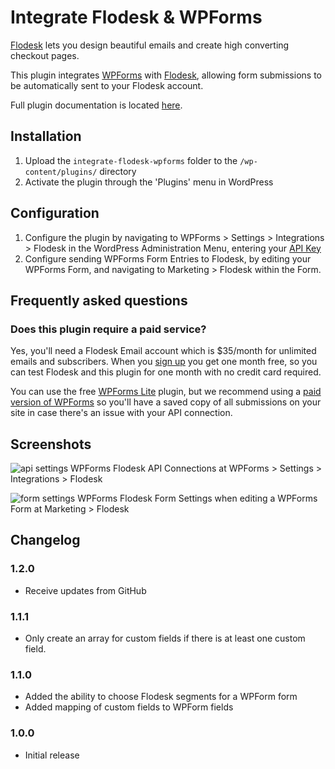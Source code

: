# Integrate Flodesk & WPForms

[Flodesk](https://flodesk.com/c/63SZN2) lets you design beautiful emails and create high converting checkout pages.

This plugin integrates [WPForms](https://cultivatewp.com/go/wpforms/) with [Flodesk](https://flodesk.com/c/63SZN2), allowing form submissions to be automatically sent to your Flodesk account.

Full plugin documentation is located [here](https://cultivatewp.com/our-plugins/integrate-flodesk-wpforms).

## Installation

1. Upload the `integrate-flodesk-wpforms` folder to the `/wp-content/plugins/` directory
2. Activate the plugin through the 'Plugins' menu in WordPress

## Configuration

1. Configure the plugin by navigating to WPForms > Settings > Integrations > Flodesk in the WordPress Administration Menu, entering your [API Key](https://app.flodesk.com/account/integration/api)
2. Configure sending WPForms Form Entries to Flodesk, by editing your WPForms Form, and navigating to Marketing > Flodesk within the Form.

## Frequently asked questions

### Does this plugin require a paid service?

Yes, you'll need a Flodesk Email account which is $35/month for unlimited emails and subscribers. When you [sign up](https://flodesk.com/c/63SZN2) you get one month free, so you can test Flodesk and this plugin for one month with no credit card required.

You can use the free [WPForms Lite](https://wordpress.org/plugins/wpforms-lite/) plugin, but we recommend using a [paid version of WPForms](https://cultivatewp.com/go/wpforms/) so you'll have a saved copy of all submissions on your site in case there's an issue with your API connection.

## Screenshots

![api settings](https://p198.p4.n0.cdn.getcloudapp.com/items/6quJGvGg/e7532d5d-8d27-4318-8953-9cc72748600a.jpg?source=viewer&v=1f2e102c74c04433f77e0e0e527cbe06)
WPForms Flodesk API Connections at WPForms > Settings > Integrations > Flodesk

![form settings](https://p198.p4.n0.cdn.getcloudapp.com/items/wbuLQ8Ln/07ea331a-b157-4fd8-8867-c1356cc4bb68.jpg?source=viewer&v=cf5c86d94ef1281689ff8c0471352c82)
WPForms Flodesk Form Settings when editing a WPForms Form at Marketing > Flodesk

## Changelog

### 1.2.0
* Receive updates from GitHub

### 1.1.1
* Only create an array for custom fields if there is at least one custom field.

### 1.1.0
* Added the ability to choose Flodesk segments for a WPForm form
* Added mapping of custom fields to WPForm fields

### 1.0.0
* Initial release
